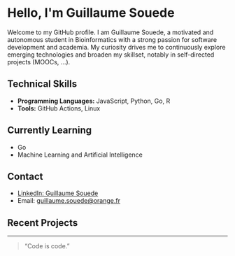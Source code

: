 # Hello, I'm Guillaume Souede

Welcome to my GitHub profile. I am Guillaume Souede, a motivated and autonomous student in Bioinformatics with a strong passion for software development and academia. My curiosity drives me to continuously explore emerging technologies and broaden my skillset, notably in self-directed projects (MOOCs, ...).

## Technical Skills

- **Programming Languages:** JavaScript, Python, Go, R
- **Tools:** GitHub Actions, Linux

## Currently Learning

- Go
- Machine Learning and Artificial Intelligence

## Contact

- [LinkedIn: Guillaume Souede](https://fr.linkedin.com/in/guillaume-sou%C3%A8de-9b79b1204)
- Email: guillaume.souede@orange.fr

## Recent Projects

---

> “Code is code.”

